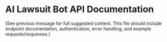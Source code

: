 # AI Lawsuit Bot API Documentation

(See previous message for full suggested content. This file should include endpoint documentation, authentication, error handling, and example requests/responses.) 